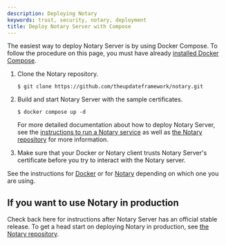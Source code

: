 ```yaml
---
description: Deploying Notary
keywords: trust, security, notary, deployment
title: Deploy Notary Server with Compose
---
```


The easiest way to deploy Notary Server is by using Docker Compose. To follow the procedure on this page, you must have already [installed Docker Compose](../../../compose/install/index.md).

1. Clone the Notary repository.
   
   ```consolse
   $ git clone https://github.com/theupdateframework/notary.git
   ```

2. Build and start Notary Server with the sample certificates.

   ```consolse
   $ docker compose up -d 
   ```

   For more detailed documentation about how to deploy Notary Server, see the [instructions to run a Notary service](https://github.com/theupdateframework/notary/blob/master/docs/running_a_service.md) as well as [the Notary repository](https://github.com/theupdateframework/notary) for more information.

3. Make sure that your Docker or Notary client trusts Notary Server's certificate before you try to interact with the Notary server.

See the instructions for [Docker](../../reference/commandline/cli.md#notary) or
for [Notary](https://github.com/docker/notary#using-notary) depending on which one you are using.

## If you want to use Notary in production

Check back here for instructions after Notary Server has an official
stable release. To get a head start on deploying Notary in production, see
[the Notary repository](https://github.com/theupdateframework/notary).